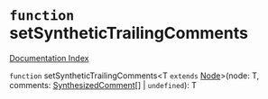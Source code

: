# `function` setSyntheticTrailingComments

[Documentation Index](../README.md)

`function` setSyntheticTrailingComments\<T `extends` [Node](../private.interface.Node/README.md)>(node: T, comments: [SynthesizedComment](../private.interface.SynthesizedComment/README.md)\[] | `undefined`): T